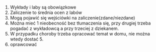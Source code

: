 1. Wykłady i laby są obowiązkowe
2. Zaliczenie to średnia ocen z labów
3. Mogą pojawić się wejściówki na zaliczenie(zdane/niezdane)
4. Można mieć 1 nieobecność bez tłumaczenia się, przy drugiej trzeba pogadać z wykładowcą a przy trzeciej z dziekanem.
5. W przypadku choroby trzeba opracować temat w domu, nie można wtedy dostać 5.
6. oprawcować